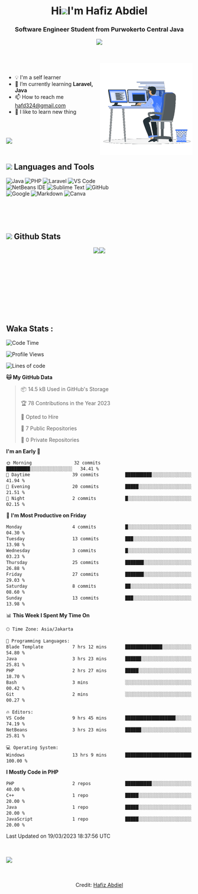 
<h1 align="center"><b>Hi<img src="https://media.giphy.com/media/hvRJCLFzcasrR4ia7z/giphy.gif" width="35">I'm Hafiz Abdiel </b></h1>

<h3 align="center"> Software Engineer Student from Purwokerto Central Java  </h3>

<div align='center'>
	
![](https://komarev.com/ghpvc/?username=dlzcods&style=for-the-badge)
	
</div>
<br>

<picture> <img align="right" src="https://github.com/0xAbdulKhalid/0xAbdulKhalid/raw/main/assets/mdImages/Right_Side.gif" width = 250px></picture>

<br>

- 💡 I'm a self learner
- 🌱 I’m currently learning **Laravel, Java**
- 📫 How to reach me [hafd324@gmail.com](mailto:hafd324d@gmail.com)
- 📃 I like to learn new thing

<br><br>

<img src="https://user-images.githubusercontent.com/73097560/115834477-dbab4500-a447-11eb-908a-139a6edaec5c.gif"><br><br>

## <img src="https://media2.giphy.com/media/QssGEmpkyEOhBCb7e1/giphy.gif?cid=ecf05e47a0n3gi1bfqntqmob8g9aid1oyj2wr3ds3mg700bl&rid=giphy.gif" width ="25"><b> Languages and Tools</b>

![Java](https://img.shields.io/badge/Java-FFFFFF.svg?style=for-the-badge&logo=java&logoColor=blue)
![PHP](https://img.shields.io/badge/PHP%20-FFFFFF.svg?style=for-the-badge&logo=php&logoColor=blue)
![Laravel](https://img.shields.io/badge/laravel-FFFFFF.svg?style=for-the-badge&logo=laravel&logoColor=blue)
![VS Code](https://img.shields.io/badge/VS%20Code-FFFFFF.svg?style=for-the-badge&logo=visual-studio-code&logoColor=blue)
<br>
![NetBeans IDE](https://img.shields.io/badge/NetBeansIDE-FFFFFF.svg?style=for-the-badge&logo=apache-netbeans-ide&logoColor=blue)
![Sublime Text](https://img.shields.io/badge/sublime_text-FFFFFF.svg?style=for-the-badge&logo=sublime-text&logoColor=blue)
![GitHub](https://img.shields.io/badge/github-FFFFFF.svg?style=for-the-badge&logo=github&logoColor=blue)
<br>
![Google](https://img.shields.io/badge/google-FFFFFF.svg?style=for-the-badge&logo=google&logoColor=blue)
![Markdown](https://img.shields.io/badge/markdown-FFFFFF.svg?style=for-the-badge&logo=markdown&logoColor=blue)
![Canva](https://img.shields.io/badge/Canva-FFFFFF.svg?style=for-the-badge&logo=Canva&logoColor=blue)

<br>
<br>
<br>


## <img src="https://media.giphy.com/media/iY8CRBdQXODJSCERIr/giphy.gif" width="35"><b> Github Stats </b>

<div  style="display: flex; flex-wrap: wrap; justify-content: center;">
   <img height="160em" src="https://github-readme-stats.vercel.app/api?username=dlzcods&show_icons=true&theme=default" />
   <img height="160em" src="https://github-readme-stats.vercel.app/api/top-langs/?username=dlzcods&layout=compact" />
</div>



<br>

## Waka Stats :

<!--START_SECTION:waka-->
![Code Time](http://img.shields.io/badge/Code%20Time-21%20hrs%201%20min-blue)

![Profile Views](http://img.shields.io/badge/Profile%20Views-529-blue)

![Lines of code](https://img.shields.io/badge/From%20Hello%20World%20I%27ve%20Written-682.3%20thousand%20lines%20of%20code-blue)

**🐱 My GitHub Data** 

> 📦 14.5 kB Used in GitHub's Storage 
 > 
> 🏆 78 Contributions in the Year 2023
 > 
> 💼 Opted to Hire
 > 
> 📜 7 Public Repositories 
 > 
> 🔑 0 Private Repositories 
 > 
**I'm an Early 🐤** 

```text
🌞 Morning                32 commits          █████████░░░░░░░░░░░░░░░░   34.41 % 
🌆 Daytime                39 commits          ██████████░░░░░░░░░░░░░░░   41.94 % 
🌃 Evening                20 commits          █████░░░░░░░░░░░░░░░░░░░░   21.51 % 
🌙 Night                  2 commits           █░░░░░░░░░░░░░░░░░░░░░░░░   02.15 % 
```
📅 **I'm Most Productive on Friday** 

```text
Monday                   4 commits           █░░░░░░░░░░░░░░░░░░░░░░░░   04.30 % 
Tuesday                  13 commits          ███░░░░░░░░░░░░░░░░░░░░░░   13.98 % 
Wednesday                3 commits           █░░░░░░░░░░░░░░░░░░░░░░░░   03.23 % 
Thursday                 25 commits          ███████░░░░░░░░░░░░░░░░░░   26.88 % 
Friday                   27 commits          ███████░░░░░░░░░░░░░░░░░░   29.03 % 
Saturday                 8 commits           ██░░░░░░░░░░░░░░░░░░░░░░░   08.60 % 
Sunday                   13 commits          ███░░░░░░░░░░░░░░░░░░░░░░   13.98 % 
```


📊 **This Week I Spent My Time On** 

```text
🕑︎ Time Zone: Asia/Jakarta

💬 Programming Languages: 
Blade Template           7 hrs 12 mins       ██████████████░░░░░░░░░░░   54.80 % 
Java                     3 hrs 23 mins       ██████░░░░░░░░░░░░░░░░░░░   25.81 % 
PHP                      2 hrs 27 mins       █████░░░░░░░░░░░░░░░░░░░░   18.70 % 
Bash                     3 mins              ░░░░░░░░░░░░░░░░░░░░░░░░░   00.42 % 
Git                      2 mins              ░░░░░░░░░░░░░░░░░░░░░░░░░   00.27 % 

🔥 Editors: 
VS Code                  9 hrs 45 mins       ███████████████████░░░░░░   74.19 % 
NetBeans                 3 hrs 23 mins       ██████░░░░░░░░░░░░░░░░░░░   25.81 % 

💻 Operating System: 
Windows                  13 hrs 9 mins       █████████████████████████   100.00 % 
```

**I Mostly Code in PHP** 

```text
PHP                      2 repos             ██████████░░░░░░░░░░░░░░░   40.00 % 
C++                      1 repo              █████░░░░░░░░░░░░░░░░░░░░   20.00 % 
Java                     1 repo              █████░░░░░░░░░░░░░░░░░░░░   20.00 % 
JavaScript               1 repo              █████░░░░░░░░░░░░░░░░░░░░   20.00 % 
```




 Last Updated on 19/03/2023 18:37:56 UTC
<!--END_SECTION:waka-->

<br>
<br>


<img src="https://user-images.githubusercontent.com/73097560/115834477-dbab4500-a447-11eb-908a-139a6edaec5c.gif">
<br>
<br>
<br>

<div align='center'>

Credit: [Hafiz Abdiel](https://github.com/dlzcods)

</div>
